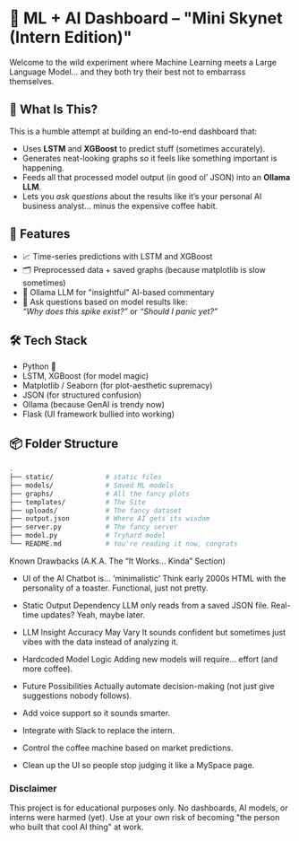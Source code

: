 # 🧠 ML + AI Dashboard – "Mini Skynet (Intern Edition)"

Welcome to the wild experiment where Machine Learning meets a Large Language Model... and they both try their best not to embarrass themselves.

## 🚀 What Is This?

This is a humble attempt at building an end-to-end dashboard that:
- Uses **LSTM** and **XGBoost** to predict stuff (sometimes accurately).
- Generates neat-looking graphs so it feels like something important is happening.
- Feeds all that processed model output (in good ol’ JSON) into an **Ollama LLM**.
- Lets you *ask questions* about the results like it’s your personal AI business analyst... minus the expensive coffee habit.

## 🧩 Features

- 📈 Time-series predictions with LSTM and XGBoost
- 🗂️ Preprocessed data + saved graphs (because matplotlib is slow sometimes)
- 🧠 Ollama LLM for "insightful" AI-based commentary
- 💬 Ask questions based on model results like:  
  *“Why does this spike exist?”* or *“Should I panic yet?”*

## 🛠 Tech Stack

- Python 🐍
- LSTM, XGBoost (for model magic)
- Matplotlib / Seaborn (for plot-aesthetic supremacy)
- JSON (for structured confusion)
- Ollama (because GenAI is trendy now)
- Flask (UI framework bullied into working)

## 📦 Folder Structure

```bash
.
├── static/             # static files
├── models/             # Saved ML models
├── graphs/             # All the fancy plots
├── templates/          # The Site
├── uploads/            # The fancy dataset
├── output.json         # Where AI gets its wisdom
├── server.py           # The fancy server
├── model.py            # Tryhard model
└── README.md           # You're reading it now, congrats
```

Known Drawbacks (A.K.A. The “It Works… Kinda” Section)
- UI of the AI Chatbot is... ‘minimalistic’
Think early 2000s HTML with the personality of a toaster. Functional, just not pretty.

- Static Output Dependency
LLM only reads from a saved JSON file. Real-time updates? Yeah, maybe later.

- LLM Insight Accuracy May Vary
It sounds confident but sometimes just vibes with the data instead of analyzing it.

- Hardcoded Model Logic
Adding new models will require… effort (and more coffee).

- Future Possibilities
Actually automate decision-making (not just give suggestions nobody follows).

- Add voice support so it sounds smarter.

- Integrate with Slack to replace the intern.

- Control the coffee machine based on market predictions.

- Clean up the UI so people stop judging it like a MySpace page.

### Disclaimer
This project is for educational purposes only. No dashboards, AI models, or interns were harmed (yet).
Use at your own risk of becoming "the person who built that cool AI thing" at work.
